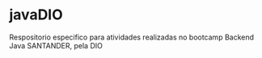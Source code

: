 # javaDIO
Respositorio especifico para  atividades realizadas no bootcamp Backend Java SANTANDER, pela DIO

